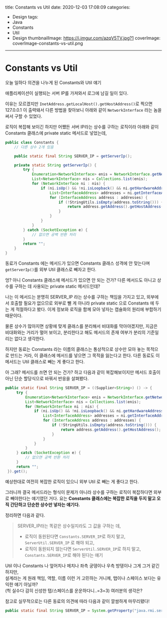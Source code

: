title: Constants vs Util
date: 2020-12-03 17:08:09
categories:
  - Design
tags:
  - Java
  - Constants
  - Util
  - Design
thumbnailImage: https://i.imgur.com/azqV5TV.jpg?1
coverImage: coverImage-constants-vs-util.png
---
# Constants vs Util

오늘 일하다 의견을 나누게 된 Constants와 Util 얘기

애플리케이션이 실행되는 서버 IP를 가져와서 로그에 남길 일이 있다.

이유는 모르겠지만 `InetAddress.getLocalHost().getHostAddress()`로 찍으면 127.0.0.1 이 출력돼서 다른 방법을 찾아보니 아래와 같이 `NetworkInterface` 라는 놈을 써서 구할 수 있었다.

로직이 복잡해 보이긴 하지만 어쨌든 서버 IP라는 상수를 구하는 로직이라 아래와 같이 Constants 클래스에 private static 메서드로 넣었는데,

```java
public class Constants {
    // 다른 상수 2개 있음

    public static final String SERVER_IP = getServerIp();

    private static String getServerIp() {
        try {
            Enumeration<NetworkInterface> enis = NetworkInterface.getNetworkInterfaces();
            List<NetworkInterface> nis = Collections.list(enis);
            for (NetworkInterface ni : nis) {
                if (ni.isUp() && !ni.isLoopback() && ni.getHardwareAddress() != null) {
                    List<InterfaceAddress> addresses = ni.getInterfaceAddresses();
                    for (InterfaceAddress address : addresses) {
                        if (!StringUtils.isEmpty(address.toString())) {
                            return address.getAddress().getHostAddress();
                        }
                    }
                }
            }
        } catch (SocketException e) {
            // 없으면 공백 반환 처리
        }
        return "";
    }
}
```

동료가 Constants 에는 메서드가 있으면 Constants 클래스 성격에 안 맞는다며 `getServerIp()`를 외부 Util 클래스로 빼자고 한다.

엉? 아니 Constants 클래스에 메서드가 있으면 안 되는 건가? 다른 메서드도 아니고 상수를 구하는 데 사용되는 private static 메서드인데?

나는 이 메서드는 분명히 SERVER_IP 라는 상수를 구하는 책임을 가지고 있고, 외부에서 호출할 필요가 없으므로 외부로 뺄 게 아니라 private static 으로 Constants 에 두는 게 적절하다고 봤다. 이게 정보와 로직을 함께 모아 넣자는 캡슐화의 원리에 부합하기 때문이다.

물론 상수가 많아지면 상황에 맞게 클래스를 분리해서 비대화를 막아야겠지만, 지금은 비대화와는 거리가 멀어 보이고, 분리한다고 해도 메서드의 존재 여부가 분리의 기준일 리는 없다고 생각한다.

하지만 동료는 Constants 라는 이름의 클래스는 통상적으로 상수만 모아 놓는 목적으로 만드는 거라, 이 클래스에 메서드를 넣으면 그 목적을 잃는다고 한다. 다른 동료도 이 메서드는 Util 클래스로 빼는 게 좋다고 한다.

아 그래? 메서드를 쓰면 안 되는 건가? 하고 다음과 같이 복잡해보이지만 메서드 호출이 아닌 단순 할당식으로 바꿔서 반응을 살펴봤다.

```java
public static final String SERVER_IP = ((Supplier<String>) () -> {
     try {
         Enumeration<NetworkInterface> enis = NetworkInterface.getNetworkInterfaces();
         List<NetworkInterface> nis = Collections.list(enis);
         for (NetworkInterface ni : nis) {
             if (ni.isUp() && !ni.isLoopback() && ni.getHardwareAddress() != null) {
                 List<InterfaceAddress> addresses = ni.getInterfaceAddresses();
                 for (InterfaceAddress address : addresses) {
                     if (!StringUtils.isEmpty(address.toString())) {
                         return address.getAddress().getHostAddress();
                     }
                 }
             }
         }
     } catch (SocketException e) {
         // 없으면 공백 반환 처리
     }
     return "";
 }).get();
```

예상한대로 여전히 복잡한 로직이 있으니 외부 Util 로 빼는 게 좋다고 한다.

그러니까 결국 메서드라는 형식이 문제가 아니라 상수를 구하는 로직이 복잡하다면 외부로 빼야한다는 얘기였던 거다. 요는 **Constants 클래스에는 복잡한 로직을 두지 말고 오직 간단하고 단순한 상수만 넣자는 얘기다.**

정리하면 다음과 같다.

>SERVER_IP라는 똑같은 상수일지라도 그 값을 구하는 데,
>- 로직이 동원된다면 `Constants.SERVER_IP`로 하지 말고, `ServerUtil.SERVER_IP` 로 해야 되고,  
>- 로직이 동원되지 않는다면 `ServerUtil.SERVER_IP`로 하지 말고, `Constants.SERVER_IP`로 해야 된다는 얘기

Util 이나 Constants 나 엎어치나 메치나 좌측 궁뎅이나 우측 방뎅이나 그게 그거 같긴 하지만,  
설계라는 게 원래 책임, 역할, 이름 이런 거 고민하는 거니께, 탭이나 스페이스 보다는 유익한 얘기 아닐까?  
(헉 실수다 감히 신성한 탭/스페이스를 운운하다니..=3=3) 
여러분의 생각은?

참고로 실무적으로는 다른 동료의 의견에 따라 다음과 같이 깔쌈하게 마무리됐다!

```java
public static final String SERVER_IP = System.getProperty("java.rmi.server.hostname", "");
```
